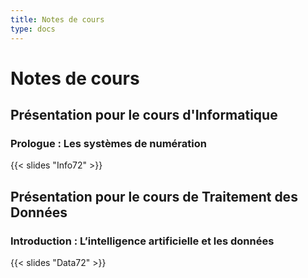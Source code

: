 ```yaml
---
title: Notes de cours
type: docs
---
```


# Notes de cours

## Présentation pour le cours d'Informatique

### Prologue : Les systèmes de numération

{{< slides "Info72" >}}

<!-- ### Chapitre 1 : Introduction aux langages de programmation

{{< slides "Info72_1" >}}

### Chapitre 2 : Premiers pas en Python

{{< slides "Info72_2" >}}

### Chapitre 3 : Structures conditionnelles

{{< slides "Info72_3" >}}

### Chapitre 4 : Structures répétitives (1)

{{< slides "Info72_4" >}}

### Chapitre 5 : Données séquentielles

{{< slides "Info72_5" >}}

### Chapitre 6 : Structures répétitives (2)

{{< slides "Info72_6" >}}

### Chapitre 7 : Fonctions

{{< slides "Info72_7" >}}

### Chapitre 8 : Images et graphiques

{{< slides "Info72_8" >}} -->

## Présentation pour le cours de Traitement des Données

### Introduction : L’intelligence artificielle et les données

{{< slides "Data72" >}}

<!-- ### Chapitre 1 : Les probabilités simples

{{< slides "Data72_1" >}}

### Chapitre 2 : Les probabilités conditionnelles

{{< slides "Data72_2" >}}

### Chapitre 3 : Les régressions

{{< slides "Data72_3" >}}

### Fiche 3 : Applications à l'astronomie

{{< slides "Data72_f3" >}}

-->